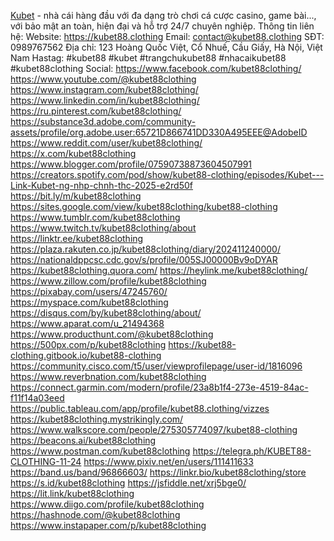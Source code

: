 <a href="https://kubet88.clothing">Kubet</a> - nhà cái hàng đầu với đa dạng trò chơi cá cược casino, game bài..., với bảo mật an toàn, hiện đại và hỗ trợ 24/7 chuyên nghiệp.
Thông tin liên hệ:
Website: <a href="https://kubet88.clothing">https://kubet88.clothing</a>
Email: contact@kubet88.clothing
SĐT: 0989767562
Địa chỉ: 123 Hoàng Quốc Việt, Cổ Nhuế, Cầu Giấy, Hà Nội, Việt Nam
Hastag: #kubet88 #kubet #trangchukubet88 #nhacaikubet88 #kubet88clothing
Social:
<a href="https://www.facebook.com/kubet88clothing/">https://www.facebook.com/kubet88clothing/</a>
<a href="https://www.youtube.com/@kubet88clothing">https://www.youtube.com/@kubet88clothing</a>
<a href="https://www.instagram.com/kubet88clothing/">https://www.instagram.com/kubet88clothing/</a>
<a href="https://www.linkedin.com/in/kubet88clothing/">https://www.linkedin.com/in/kubet88clothing/</a>
<a href="https://ru.pinterest.com/kubet88clothing/">https://ru.pinterest.com/kubet88clothing/</a>
<a href="https://substance3d.adobe.com/community-assets/profile/org.adobe.user:65721D866741DD330A495EEE@AdobeID">https://substance3d.adobe.com/community-assets/profile/org.adobe.user:65721D866741DD330A495EEE@AdobeID</a>
<a href="https://www.reddit.com/user/kubet88clothing/">https://www.reddit.com/user/kubet88clothing/</a>
<a href="https://x.com/kubet88clothing">https://x.com/kubet88clothing</a>
<a href="https://www.blogger.com/profile/07590738873604507991">https://www.blogger.com/profile/07590738873604507991</a>
<a href="https://creators.spotify.com/pod/show/kubet88-clothing/episodes/Kubet---Link-Kubet-ng-nhp-chnh-thc-2025-e2rd50f">https://creators.spotify.com/pod/show/kubet88-clothing/episodes/Kubet---Link-Kubet-ng-nhp-chnh-thc-2025-e2rd50f</a>
<a href="https://bit.ly/m/kubet88clothing">https://bit.ly/m/kubet88clothing</a>
<a href="https://sites.google.com/view/kubet88clothing/kubet88-clothing">https://sites.google.com/view/kubet88clothing/kubet88-clothing</a>
<a href="https://www.tumblr.com/kubet88clothing">https://www.tumblr.com/kubet88clothing</a>
<a href="https://www.twitch.tv/kubet88clothing/about">https://www.twitch.tv/kubet88clothing/about</a>
<a href="https://linktr.ee/kubet88clothing">https://linktr.ee/kubet88clothing</a>
<a href="https://plaza.rakuten.co.jp/kubet88clothing/diary/202411240000/">https://plaza.rakuten.co.jp/kubet88clothing/diary/202411240000/</a>
<a href="https://nationaldppcsc.cdc.gov/s/profile/005SJ00000Bv9oDYAR">https://nationaldppcsc.cdc.gov/s/profile/005SJ00000Bv9oDYAR</a>
<a href="https://kubet88clothing.quora.com/">https://kubet88clothing.quora.com/</a>
<a href="https://heylink.me/kubet88clothing/">https://heylink.me/kubet88clothing/</a>
<a href="https://www.zillow.com/profile/kubet88clothing">https://www.zillow.com/profile/kubet88clothing</a>
<a href="https://pixabay.com/users/47245760/">https://pixabay.com/users/47245760/</a>
<a href="https://myspace.com/kubet88clothing">https://myspace.com/kubet88clothing</a>
<a href="https://disqus.com/by/kubet88clothing/about/">https://disqus.com/by/kubet88clothing/about/</a>
<a href="https://www.aparat.com/u_21494368">https://www.aparat.com/u_21494368</a>
<a href="https://www.producthunt.com/@kubet88clothing">https://www.producthunt.com/@kubet88clothing</a>
<a href="https://500px.com/p/kubet88clothing">https://500px.com/p/kubet88clothing</a>
<a href="https://kubet88-clothing.gitbook.io/kubet88-clothing">https://kubet88-clothing.gitbook.io/kubet88-clothing</a>
<a href="https://community.cisco.com/t5/user/viewprofilepage/user-id/1816096">https://community.cisco.com/t5/user/viewprofilepage/user-id/1816096</a>
<a href="https://www.reverbnation.com/kubet88clothing">https://www.reverbnation.com/kubet88clothing</a>
<a href="https://connect.garmin.com/modern/profile/23a8b1f4-273e-4519-84ac-f11f14a03eed">https://connect.garmin.com/modern/profile/23a8b1f4-273e-4519-84ac-f11f14a03eed</a>
<a href="https://public.tableau.com/app/profile/kubet88.clothing/vizzes">https://public.tableau.com/app/profile/kubet88.clothing/vizzes</a>
<a href="https://kubet88clothing.mystrikingly.com/">https://kubet88clothing.mystrikingly.com/</a>
<a href="https://www.walkscore.com/people/275305774097/kubet88-clothing">https://www.walkscore.com/people/275305774097/kubet88-clothing</a>
<a href="https://beacons.ai/kubet88clothing">https://beacons.ai/kubet88clothing</a>
<a href="https://www.postman.com/kubet88clothing">https://www.postman.com/kubet88clothing</a>
<a href="https://telegra.ph/KUBET88-CLOTHING-11-24">https://telegra.ph/KUBET88-CLOTHING-11-24</a>
<a href="https://www.pixiv.net/en/users/111411633">https://www.pixiv.net/en/users/111411633</a>
<a href="https://band.us/band/96866603/">https://band.us/band/96866603/</a>
<a href="https://linkr.bio/kubet88clothing/store">https://linkr.bio/kubet88clothing/store</a>
<a href="https://s.id/kubet88clothing">https://s.id/kubet88clothing</a>
<a href="https://jsfiddle.net/xrj5bge0/">https://jsfiddle.net/xrj5bge0/</a>
<a href="https://lit.link/kubet88clothing">https://lit.link/kubet88clothing</a>
<a href="https://www.diigo.com/profile/kubet88clothing">https://www.diigo.com/profile/kubet88clothing</a>
<a href="https://hashnode.com/@kubet88clothing">https://hashnode.com/@kubet88clothing</a>
<a href="https://www.instapaper.com/p/kubet88clothing">https://www.instapaper.com/p/kubet88clothing</a>
